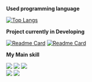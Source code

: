 <strong>Used programming language</strong>
<div align="left">
  
  [![Top Langs](https://github-readme-stats.vercel.app/api/top-langs/?username=ParkJong-Hun&hide=c%23,asp%2Enet,hlsl,shaderlab&hide_title="true"&langs_count=20&layout=compact)](https://github.com/anuraghazra/github-readme-stats)
</div>
<strong>Project currently in Developing</strong>
<div align="left">

  [![Readme Card](https://github-readme-stats.vercel.app/api/pin/?username=ParkJong-Hun&repo=Pocket_kakei)](https://github.com/ParkJong-Hun/Pocket_kakei)
  [![Readme Card](https://github-readme-stats.vercel.app/api/pin/?username=ParkJong-Hun&repo=WariKan)](https://github.com/ParkJong-Hun/WariKan)
</div>

<strong>My Main skill</strong>

<div>
  <img src="https://img.shields.io/badge/Android-white?style=?style=flat&logo=android&logoColor=#3DDC84"/>
  <img src="https://img.shields.io/badge/Kotlin-white?style=?style=flat&logo=kotlin&logoColor=#7F52FF"/>
  <img src="https://img.shields.io/badge/Java-orange?style=?style=flat&logo=java&logoColor=#007396"/>
</div>

<div>
  <img src="https://img.shields.io/badge/iOS-black?style=?style=flat&logo=apple&logoColor=#000000"/>
  <img src="https://img.shields.io/badge/Swift-white?style=?style=flat&logo=swift&logoColor=#F05138"/>
</div>
  
